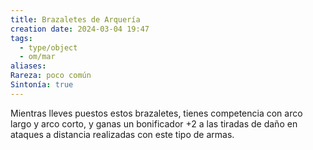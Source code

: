 ```yaml
---
title: Brazaletes de Arquería
creation date: 2024-03-04 19:47
tags:
  - type/object
  - om/mar
aliases: 
Rareza: poco común
Sintonía: true
---
```

Mientras lleves puestos estos brazaletes, tienes competencia con arco largo y arco corto, y ganas un bonificador +2 a las tiradas de daño en ataques a distancia realizadas con este tipo de armas.